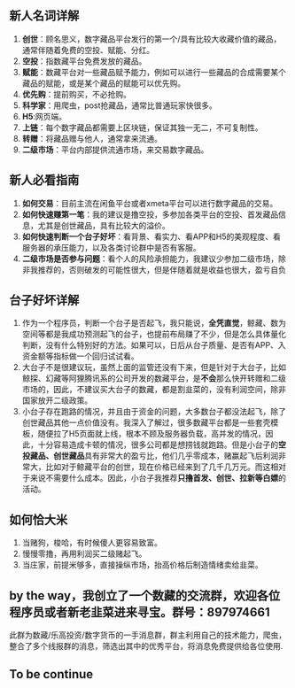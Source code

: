 ## 新人名词详解

1. **创世**：顾名思义，数字藏品平台发行的第一个/具有比较大收藏价值的藏品，通常伴随着免费的空投、赋能、分红。
2. **空投**：指数藏平台免费发放的藏品。
3. **赋能**：数藏平台对一些藏品赋予能力，例如可以进行一些藏品的合成需要某个藏品的赋能，或是某个藏品的赋能可以优先购。
4. **优先购**：提前购买，不必抢购。
5. **科学家**：用爬虫，post抢藏品，通常比普通玩家快很多。
6. **H5**:网页端。
7. **上链**：每个数字藏品都需要上区块链，保证其独一无二，不可复制性。
8. **转赠**：将藏品赠与他人，通常拿来流通。
9. **二级市场**：平台内部提供流通市场，来交易数字藏品。
## 新人必看指南
1. **如何交易**：目前主流在闲鱼平台或者xmeta平台可以进行数字藏品的交易。
2. **如何快速赚第一笔**：我的建议是撸空投，多参加各类平台的空投、首发藏品信息，尤其是创世藏品，具有比较大的溢价。
3. **如何快速判断一个台子好坏**：看背景、看实力、看APP和H5的美观程度、看服务器的承压能力，以及各类讨论群中是否有客服。
4. **二级市场是否参与问题**：看个人的风险承担能力，我建议少参加二级市场，除非我推荐的，否则破发的可能性很大，但是伴随着就是收益也很大，盈亏自负
## 台子好坏详解
1. 作为一个程序员，判断一个台子是否起飞，我只能说，**全凭直觉**，鲸藏、数为空间等都是我成功预测起飞的台子，也提前布局赚了不少，但是怎么具体量化判断，没有什么特别好的方法。如果可以，日后从台子质量、是否有APP、入资金额等指标做一个回归试试看。
2. 大台子不是很建议玩，虽然上面的监管还没有下来，但是针对于大台子，比如鲸探、幻藏等阿狸腾讯系的公司开发的数藏平台，是**不会**那么快开转赠和二级市场的，因此，不建议买大台子的数藏，都是割韭菜的，没有利润空间，除非国家放开二级政策。
3. 小台子存在跑路的情况，并且由于资金的问题，大多数台子都没法起飞，除了创世藏品其他一点价值没有。我深入了解过，很多数藏平台都是一些套壳模板，随便拉了H5页面就上线，根本不顾及服务器负载，高并发的情况，因此，十分容易造成卡顿的情况，很多公司都是想捞钱就跑路。但是小台子的**空投藏品、创世藏品**具有非常大的盈亏比，他们几乎零成本，赌赢起飞后利润非常大，比如对于鲸藏平台的创世，现在价格已经来到了几千几万元。而这相对于来说不需要什么成本。因此，小台子我推荐**只撸首发、创世、拉新等白嫖**的活动。

## 如何恰大米
1. 当赌狗，梭哈，有时候傻人更容易致富。
2. 慢慢零撸，再用利润买二级赌起飞。
3. 当庄家，前提米够多，直接操纵市场，抬高价格后制造情绪卖给韭菜。
## by the way，我创立了一个数藏的交流群，欢迎各位程序员或者新老韭菜进来寻宝。群号：897974661<br>  
此群为数藏/乐高投资/数字货币的一手消息群，群主利用自己的技术能力，爬虫，整合了多个线报群的消息，筛选出其中的优秀平台，将消息免费提供给各位使用.
## To be continue
